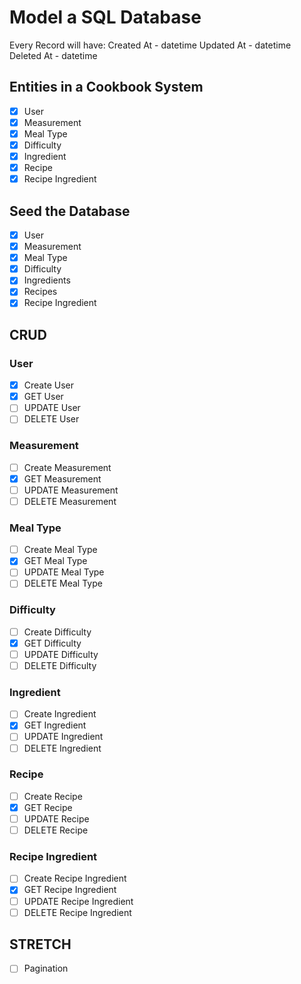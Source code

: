 # Model a SQL Database

Every Record will have:
Created At - datetime
Updated At - datetime
Deleted At - datetime

## Entities in a Cookbook System

- [x] User
- [x] Measurement
- [x] Meal Type
- [x] Difficulty
- [x] Ingredient
- [x] Recipe
- [x] Recipe Ingredient

## Seed the Database

- [x] User
- [x] Measurement
- [x] Meal Type
- [x] Difficulty
- [x] Ingredients
- [x] Recipes
- [x] Recipe Ingredient

## CRUD

### User

- [x] Create User
- [x] GET User
- [ ] UPDATE User
- [ ] DELETE User

### Measurement

- [ ] Create Measurement
- [x] GET Measurement
- [ ] UPDATE Measurement
- [ ] DELETE Measurement

### Meal Type

- [ ] Create Meal Type
- [x] GET Meal Type
- [ ] UPDATE Meal Type
- [ ] DELETE Meal Type

### Difficulty

- [ ] Create Difficulty
- [x] GET Difficulty
- [ ] UPDATE Difficulty
- [ ] DELETE Difficulty

### Ingredient

- [ ] Create Ingredient
- [x] GET Ingredient
- [ ] UPDATE Ingredient
- [ ] DELETE Ingredient

### Recipe

- [ ] Create Recipe
- [x] GET Recipe
- [ ] UPDATE Recipe
- [ ] DELETE Recipe

### Recipe Ingredient

- [ ] Create Recipe Ingredient
- [x] GET Recipe Ingredient
- [ ] UPDATE Recipe Ingredient
- [ ] DELETE Recipe Ingredient

## STRETCH

- [ ] Pagination
